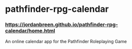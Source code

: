 # pathfinder-rpg-calendar
### https://jordanbreen.github.io/pathfinder-rpg-calendar/home.html
An online calendar app for the Pathfinder Roleplaying Game
